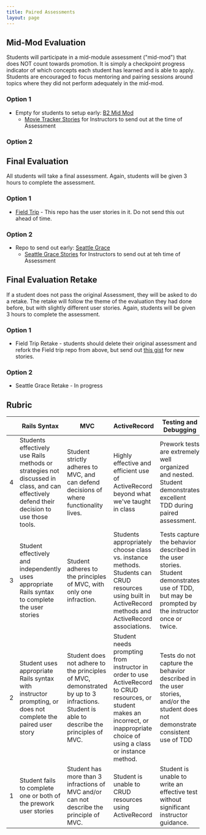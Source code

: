 ```yaml
---
title: Paired Assessments
layout: page
---
```



## Mid-Mod Evaluation
Students will participate in a mid-module assessment ("mid-mod") that does NOT count towards promotion. It is simply a checkpoint progress indicator of which concepts each student has learned and is able to apply. Students are encouraged to focus mentoring and pairing sessions around topics where they did not perform adequately in the mid-mod.

### Option 1
* Empty for students to setup early: [B2 Mid Mod](https://github.com/turingschool-examples/b2-mid-mod)
  - [Movie Tracker Stories](https://docs.google.com/document/d/134eJDgubFdBqxsaBRicdBVypxRGF15pjqh1UctqoVXw/edit?usp=sharing)  for Instructors to send out at the time of Assessment
  
### Option 2


## Final Evaluation
All students will take a final assessment. Again, students will be given 3 hours to complete the assessment.

### Option 1
* [Field Trip](https://github.com/turingschool/field_trip) - This repo has the user stories in it. Do not send this out ahead of time.

### Option 2
* Repo to send out early: [Seattle Grace](https://github.com/turingschool-examples/seattle_grace)
  - [Seattle Grace Stories](https://docs.google.com/document/d/145bAL6_VdodvXr0fJ-HM71FsCsFhUWjUNoJESO78RP8/edit?usp=sharing) for Instructors to send out at teh time of Assessment

## Final Evaluation Retake
If a student does not pass the original Assessment, they will be asked to do a retake. The retake will follow the theme of the evaluation they had done before, but with slightly different user stories. Again, students will be given 3 hours to complete the assessment.

### Option 1
* Field Trip Retake - students should delete their original assessment and refork the Field trip repo from above, but send out [this gist](https://gist.github.com/megstang/64ab9c82e76fac195f1f901a8372bb23) for new stories. 


### Option 2
* Seattle Grace Retake - In progress


## Rubric

| | Rails Syntax | MVC | ActiveRecord | Testing and Debugging |
| -- | -- | -- | -- | -- |
| 4 | Students effectively use Rails methods or strategies not discussed in class, and can effectively defend their decision to use those tools. | Student strictly adheres to MVC, and can defend decisions of where functionality lives. | Highly effective and efficient use of ActiveRecord beyond what we've taught in class | Prework tests are extremely well organized and nested. Student demonstrates excellent TDD during paired assessment. |
| 3 | Student effectively and independently uses appropriate Rails syntax to complete the user stories | Student adheres to the principles of MVC, with only one infraction. | Students appropriately choose class vs. instance methods. Students can CRUD resources using built in ActiveRecord methods and ActiveRecord associations. | Tests capture the behavior described in the user stories. Student demonstrates use of TDD, but may be prompted by the instructor once or twice. |
| 2 | Student uses appropriate Rails syntax with instructor prompting, or does not complete the paired user story | Student does not adhere to the principles of MVC, demonstrated by up to 3 infractions. Student is able to describe the principles of MVC. | Student needs  prompting from instructor in order to use ActiveRecord to CRUD resources, or student makes an incorrect, or inappropriate choice of using a class or instance method. | Tests do not capture the behavior described in the user stories, and/or the student does not demonstrate consistent use of TDD |
| 1 | Student fails to complete one or both of the prework user stories | Student has more than 3 infractions of MVC and/or can not describe the principle of MVC. | Student is unable to CRUD resources using ActiveRecord | Student is unable to write an effective test without significant instructor guidance. |


